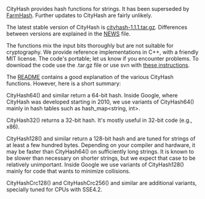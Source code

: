 CityHash provides hash functions for strings. It has been superseded by [FarmHash](https://code.google.com/p/farmhash/). Further updates to CityHash are fairly unlikely.

The latest stable version of CityHash is [cityhash-1.1.1.tar.gz](http://code.google.com/p/cityhash/downloads/detail?name=cityhash-1.1.1.tar.gz&can=2&q=). Differences between versions are explained in the [NEWS](http://code.google.com/p/cityhash/source/browse/trunk/NEWS) file.

The functions mix the input bits thoroughly but are not suitable for cryptography. We provide reference implementations in C++, with a friendly MIT license.  The code's portable; let us know if you encounter problems. To download the code use the .tar.gz file or use svn with [these instructions](https://code.google.com/p/cityhash/source/checkout).

The [README](http://code.google.com/p/cityhash/source/browse/trunk/README) contains a good explanation of the various CityHash functions. However, here is a short summary:

CityHash64() and similar return a 64-bit hash.  Inside Google, where CityHash was developed starting in 2010, we use variants of CityHash64() mainly in hash tables such as hash\_map<string, int>.

CityHash32() returns a 32-bit hash.  It's mostly useful in 32-bit code (e.g., x86).

CityHash128() and similar return a 128-bit hash and are tuned for strings of at least a few hundred bytes. Depending on your compiler and hardware, it may be faster than CityHash64() on sufficiently long strings. It is known to be slower than necessary on shorter strings, but we expect that case to be relatively unimportant. Inside Google we use variants of CityHash128() mainly for code that wants to minimize collisions.

CityHashCrc128() and CityHashCrc256() and similar are additional variants, specially tuned for CPUs with SSE4.2.